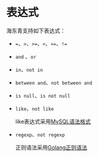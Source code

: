 # 表达式

海东青支持如下表达式：

* `=`、`>`、`>=`、`<`、`<=`、`!=`
* `and` 、`or`
* `in`、`not in`
* `between and`、`not between and`
* `is null`、`is not null`
* `like`、`not like`

	like表达式采用[MySQL语法格式](https://dev.mysql.com/doc/refman/8.0/en/pattern-matching.html)

* `regexp`、`not regexp`

	正则语法采用[Golang正则语法](https://pkg.go.dev/regexp)
